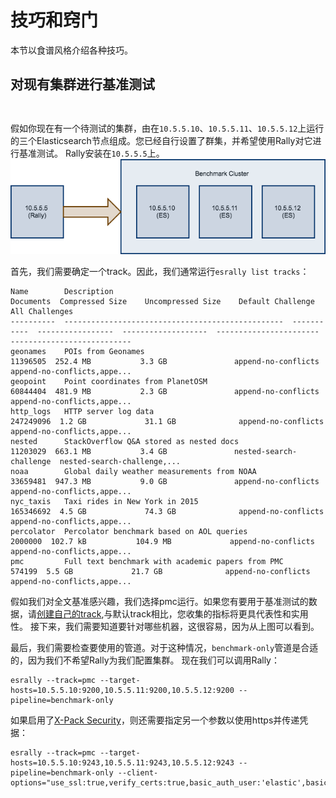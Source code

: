 # 技巧和窍门
本节以食谱风格介绍各种技巧。

## 对现有集群进行基准测试

```warning:: 如果您刚开始使用Rally，但不了解其工作原理，请不要在任何生产或类似生产的集群上运行它。此外，应该在专用环境中执行基准测试,该环境不应该有流量干扰
```

```note:: 在此配方中，我们假设Rally已正确配置。
```
假如你现在有一个待测试的集群，由在`10.5.5.10`、`10.5.5.11`、`10.5.5.12`上运行的三个Elasticsearch节点组成。您已经自行设置了群集，并希望使用Rally对它进行基准测试。 Rally安装在`10.5.5.5`上。
![](benchmark_existing.png)

首先，我们需要确定一个track。因此，我们通常运行`esrally list tracks`：
```
Name        Description                                          Documents  Compressed Size    Uncompressed Size    Default Challenge        All Challenges
----------  -------------------------------------------------  -----------  -----------------  -------------------  -----------------------  ---------------------------
geonames    POIs from Geonames                                    11396505  252.4 MB           3.3 GB               append-no-conflicts      append-no-conflicts,appe...
geopoint    Point coordinates from PlanetOSM                      60844404  481.9 MB           2.3 GB               append-no-conflicts      append-no-conflicts,appe...
http_logs   HTTP server log data                                 247249096  1.2 GB             31.1 GB              append-no-conflicts      append-no-conflicts,appe...
nested      StackOverflow Q&A stored as nested docs               11203029  663.1 MB           3.4 GB               nested-search-challenge  nested-search-challenge,...
noaa        Global daily weather measurements from NOAA           33659481  947.3 MB           9.0 GB               append-no-conflicts      append-no-conflicts,appe...
nyc_taxis   Taxi rides in New York in 2015                       165346692  4.5 GB             74.3 GB              append-no-conflicts      append-no-conflicts,appe...
percolator  Percolator benchmark based on AOL queries              2000000  102.7 kB           104.9 MB             append-no-conflicts      append-no-conflicts,appe...
pmc         Full text benchmark with academic papers from PMC       574199  5.5 GB             21.7 GB              append-no-conflicts      append-no-conflicts,appe...
```
假如我们对全文基准感兴趣，我们选择pmc运行。如果您有要用于基准测试的数据，请[创建自己的track](add_tracks.md),与默认track相比，您收集的指标将更具代表性和实用性。
接下来，我们需要知道要针对哪些机器，这很容易，因为从上图可以看到。

最后，我们需要检查要使用的管道。对于这种情况，`benchmark-only`管道是合适的，因为我们不希望Rally为我们配置集群。
现在我们可以调用Rally：
```
esrally --track=pmc --target-hosts=10.5.5.10:9200,10.5.5.11:9200,10.5.5.12:9200 --pipeline=benchmark-only
```
如果启用了[X-Pack Security](https://www.elastic.co/products/x-pack/security)，则还需要指定另一个参数以使用https并传递凭据：
```
esrally --track=pmc --target-hosts=10.5.5.10:9243,10.5.5.11:9243,10.5.5.12:9243 --pipeline=benchmark-only --client-options="use_ssl:true,verify_certs:true,basic_auth_user:'elastic',basic_auth_password:'changeme'"
```
